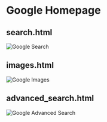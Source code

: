 # Google Homepage

## search.html
![Google Search](https://i.imgur.com/9E0fUVg.jpeg)

## images.html
![Google Images](https://i.imgur.com/4JlGwQc.jpg)

## advanced_search.html
![Google Advanced Search](https://i.imgur.com/lzZjleQ.jpg)
